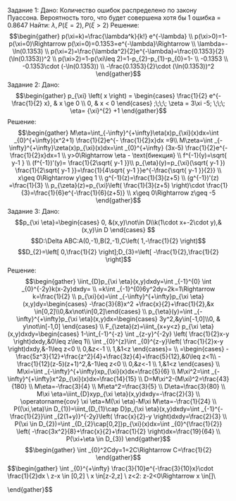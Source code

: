 Задание 1:
Дано:
Количество ошибок распределено по закону Пуассона. Вероятность того, что будет совершена хотя бы 1 ошибка = $0.8647$
Найти:
$\lambda,P(\xi=2),P(\xi>2)$
Решение:
$$\begin{gather}
p(\xi=k)=\frac{\lambda^k}{k!} e^{-\lambda} \\
p(\xi>0)=1-p(\xi=0)\Rightarrow p(\xi=0)=0.1353=e^{-\lambda}\Rightarrow  \\
\lambda=-\ln(0.1353) \\
p(\xi=2)=\frac{\lambda^2}{2}e^{-\lambda}=\frac{0.1353}{2}(\ln(0.1353))^2 \\
p(\xi>2)=1-p(\xi\leq 2)=1-p_{2}-p_{1}-p_{0}=1-  \\
 -0.1353 \\
-0.1353\cdot (-\ln(0.1353)) \\
-\frac{0.1353}{2}\cdot (\ln(0.1353))^2
\end{gather}$$
Задание 2:
Дано:
$$\begin{gather}
p_{\xi} \left( x \right) = \begin{cases} \frac{1}{2} e^{-\frac{1}{2} x}, & x \ge 0 \\ 0, & x < 0 \end{cases} ;\;\;\; \zeta = 3\xi -5; \;\;\; \eta= {\xi}^{2} +1
\end{gather}$$
Решение:
$$\begin{gather}
M\eta=\int_{-\infty}^{+\infty}\eta(x)p_{\xi}(x)dx=\int _{0}^{+\infty}(x^2+1) \frac{1}{2}e^{- \frac{1}{2}x}dx =9\\
M\zeta=\int _{-\infty}^{+\infty}\zeta(x)p_{\xi}(x)dx=\int _{0}^{+\infty} (3x-5) \frac{1}{2}e^{- \frac{1}{2}x}dx=1  \\
y>0\Rightarrow \eta - \text{биекция} \\
f^{-1}(y)=\sqrt{ y-1 } \\
(f^{-1})'(y)= \frac{1}{2\sqrt{ y-1 }}\\
p_{\eta}(y)=p_{\xi}(\sqrt{ y-1 }) \frac{1}{2\sqrt{ y-1 }}=\frac{1}{4\sqrt{ y-1 }}e^{-\frac{\sqrt{ y-1 }}{2}} \\
x\geq 0\Rightarrow y\geq 1 \\
g^{-1}(z)=\frac{1}{3}(z+5) \\
(g^{-1})'(z) =\frac{1}{3} \\
p_{\zeta}(z)=p_{\xi}\left( \frac{1}{3}(z+5) \right)\cdot \frac{1}{3}=\frac{1}{6}e^{-\frac{1}{6}(z+5)} \\
x\geq 0\Rightarrow z\geq -5
\end{gather}$$
Задание 3:
Дано:
$$p_{\xi \eta}=\begin{cases} 0, &(x,y)\not\in D\\k(1\cdot  x+-2\cdot  y),&(x,y)\in D \end{cases} $$
$$D:\Delta ABC:A(0,-1),B(2,-1),C\left( 1,-\frac{1}{2} \right)$$
$$D_{2}=\left[ 0,\frac{1}{2} \right];D_{3}=\left[ -\frac{1}{2},\frac{1}{2} \right]$$
Решение:
$$\begin{gather}
\iint_{D}p_{\xi \eta}(x,y)dxdy=\int _{-1}^{0} \int _{0}^{-2y}k(x-2y)dxdy= \\
=k\int _{-1}^{0}6y^2dy=2k=1\Rightarrow k=\frac{1}{2} \\
p_{\xi}(x)=\int _{-\infty}^{+\infty}p_{\xi \eta}(x,y)dy=\begin{cases} -\frac{3}{8}x^2 +\frac{x}{2}+\frac{1}{2},&x \in[0,2]\\0,&x\not\in[0,2]\end{cases}  \\
p_{\eta}(y)=\int _{-\infty}^{+\infty}p_{\xi \eta}(x,y)dx=\begin{cases} 3y^2,&y\in[-1,0]\\0, & y\not\in[-1,0] \end{cases}  \\
F_{\zeta}(z)=\iint_{x+y<z} p_{\xi \eta}(x,y)dxdy=\begin{cases}   
1-\int_{-1}^{-z} \int _{z-y}^{-2y} \left( \frac{1}{2}x-y \right)dxdy,&0\leq z\leq 1\\
\int _{0}^{z}\int _{0}^{z-y}\left( \frac{1}{2}x-y \right)dxdy,&-1\leq z<0 \\
0,&z<-1 \\
1,&1<z
\end{cases}= \\
=\begin{cases}  
-\frac{5z^3}{12}+\frac{z^2}{4}+\frac{3z}{4}+\frac{5}{12},&0\leq z<1\\
-\frac{1}{12}(z-5)(z+1)^2,&-1\leq z<0 \\
0,&z<-1 \\
1,&1<z
\end{cases}   \\
M\xi=\int _{-\infty}^{+\infty}xp_{\xi}(x)dx=\frac{5}{6} \\
M\xi^2=\int _{-\infty}^{+\infty}x^2p_{\xi}(x)dx=\frac{14}{15} \\
D=M\xi^2-(M\xi)^2=\frac{43}{180} \\
M\eta=-\frac{3}{4} \\
M\eta^2=\frac{3}{5} \\
D\eta=\frac{3}{80} \\
M\xi \eta=\iint_{D}xyp_{\xi \eta}(x,y)dxdy=-\frac{2}{3} \\
\operatorname{cov} \xi \eta=M(\xi \eta)-M\xi M\eta=-\frac{1}{24} \\
P((\xi,\eta)\in D_{1})=\iint_{D_{1}\cap D}p_{\xi \eta}(x,y)dxdy=\int _{-1}^{-\frac{1}{2}}\int _{2(1+y)}^{-2y}\left( \frac{x}{2}-y \right)dxdy=\frac{2}{3} \\
P(\xi \in D_{2})=\int _{D_{2}\cap[0,2]}p_{\xi}(x)dx=\int _{0}^{\frac{1}{2}} \left( -\frac{3x^2}{8}+\frac{x}{2}+\frac{1}{2} \right)dx=\frac{19}{64} \\
P(\xi+\eta \in D_{3})
\end{gather}$$
$$\begin{gather}
\int _{0}^2Cdy=1=2C\Rightarrow C=\frac{1}{2}
\end{gather}$$
$$\begin{gather}
\int _{0}^{+\infty} \frac{3}{10}e^{-\frac{3}{10}x}\cdot \frac{1}{2}dx \\
z-x \in [0,2] \\
x \in[z-2,z] \\
z<2: z-2<0\Rightarrow x \in[]\\

\end{gather}$$
















